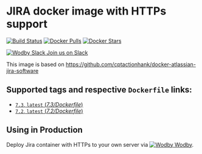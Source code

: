 # JIRA docker image with HTTPs support

[![Build Status](https://travis-ci.org/wodby/jira.svg?branch=master)](https://travis-ci.org/wodby/jira)
[![Docker Pulls](https://img.shields.io/docker/pulls/wodby/jira.svg)](https://hub.docker.com/r/wodby/jira)
[![Docker Stars](https://img.shields.io/docker/stars/wodby/jira.svg)](https://hub.docker.com/r/wodby/jira)

[![Wodby Slack](https://www.google.com/s2/favicons?domain=www.slack.com) Join us on Slack](https://slack.wodby.com/)

This image is based on https://github.com/cptactionhank/docker-atlassian-jira-software

## Supported tags and respective `Dockerfile` links:

- [`7.3`, `latest` (*7.3/Dockerfile*)](https://github.com/wodby/jira/tree/master/7.3/Dockerfile)
- [`7.2`, `latest` (*7.2/Dockerfile*)](https://github.com/wodby/jira/tree/master/7.2/Dockerfile)

## Using in Production

Deploy Jira container with HTTPs to your own server via [![Wodby](https://www.google.com/s2/favicons?domain=wodby.com) Wodby](https://wodby.com).
